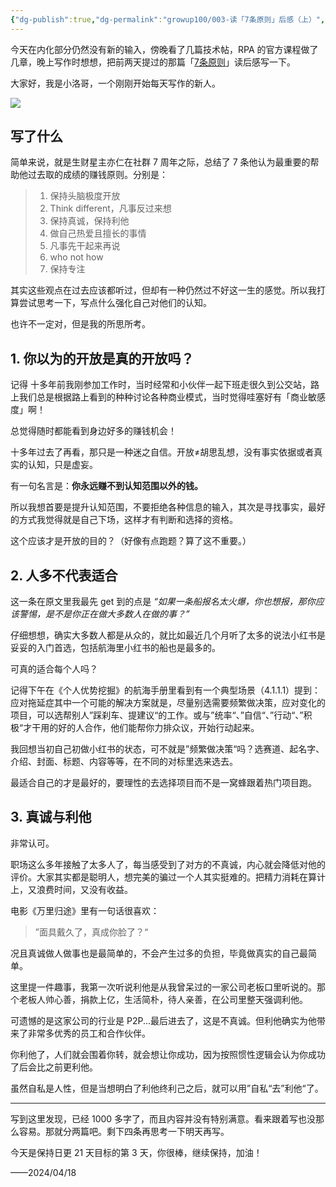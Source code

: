 ```yaml
---
{"dg-publish":true,"dg-permalink":"growup100/003-读「7条原则」后感（上）","permalink":"/growup100/003-读「7条原则」后感（上）/","tags":["小洛哥成长笔记"],"noteIcon":"1","created":"2024-04-18","updated":"2024-04-18"}
---
```


今天在内化部分仍然没有新的输入，傍晚看了几篇技术帖，RPA 的官方课程做了几章，晚上写作时想想，把前两天提过的那篇「[7条原则](https://mp.weixin.qq.com/s/6NgecVuqhhjK7PoTCjK6eQ)」读后感写一下。

大家好，我是小洛哥，一个刚刚开始每天写作的新人。

![](http://img.xlg.life/images/202404190202224.png)

## 写了什么
简单来说，就是生财星主亦仁在社群 7 周年之际，总结了 7 条他认为最重要的帮助他过去取的成绩的赚钱原则。分别是：
> 1. 保持头脑极度开放
> 2. Think different，凡事反过来想
> 3. 保持真诚，保持利他
> 4. 做自己热爱且擅长的事情
> 5. 凡事先干起来再说
> 6. who not how
> 7. 保持专注

其实这些观点在过去应该都听过，但却有一种仍然过不好这一生的感觉。所以我打算尝试思考一下，写点什么强化自己对他们的认知。

也许不一定对，但是我的所思所考。

## 1. 你以为的开放是真的开放吗？
记得 十多年前我刚参加工作时，当时经常和小伙伴一起下班走很久到公交站，路上我们总是根据路上看到的种种讨论各种商业模式，当时觉得哇塞好有「商业敏感度」啊！

总觉得随时都能看到身边好多的赚钱机会！

十多年过去了再看，那只是一种迷之自信。开放≠胡思乱想，没有事实依据或者真实的认知，只是虚妄。

有一句名言是：**你永远赚不到认知范围以外的钱。**

所以我想首要是提升认知范围，不要拒绝各种信息的输入，其次是寻找事实，最好的方式我觉得就是自己下场，这样才有判断和选择的资格。

这个应该才是开放的目的？（好像有点跑题？算了这不重要。）

## 2. 人多不代表适合
这一条在原文里我最先 get 到的点是 _“如果一条船报名太火爆，你也想报，那你应该警惕，是不是你正在做大多数人在做的事？”_

仔细想想，确实大多数人都是从众的，就比如最近几个月听了太多的说法小红书是妥妥的入门首选，包括航海里小红书的船也是最多的。

可真的适合每个人吗？

记得下午在《个人优势挖掘》的航海手册里看到有一个典型场景（4.1.1.1）提到：应对拖延症其中一个可能的解决方案就是，尽量别选需要频繁做决策，应对变化的项目，可以选帮别人”踩刹车、提建议“的工作。或与”统率“、”自信“、”行动“、”积极“才干用的好的人合作，他们能帮你力排众议，开始行动起来。

我回想当初自己初做小红书的状态，可不就是”频繁做决策“吗？选赛道、起名字、介绍、封面、标题、内容等等，在不同的对标里选来选去。

最适合自己的才是最好的，要理性的去选择项目而不是一窝蜂跟着热门项目跑。


## 3. 真诚与利他
非常认可。

职场这么多年接触了太多人了，每当感受到了对方的不真诚，内心就会降低对他的评价。大家其实都是聪明人，想完美的骗过一个人其实挺难的。把精力消耗在算计上，又浪费时间，又没有收益。

电影《万里归途》里有一句话很喜欢：

> ”面具戴久了，真成你脸了？“

况且真诚做人做事也是最简单的，不会产生过多的负担，毕竟做真实的自己最简单。

这里提一件趣事，我第一次听说利他是从我曾呆过的一家公司老板口里听说的。那个老板人帅心善，捐款上亿，生活简朴，待人亲善，在公司里整天强调利他。

可遗憾的是这家公司的行业是 P2P...最后进去了，这是不真诚。但利他确实为他带来了非常多优秀的员工和合作伙伴。

你利他了，人们就会围着你转，就会想让你成功，因为按照惯性逻辑会认为你成功了后会比之前更利他。

虽然自私是人性，但是当想明白了利他终利己之后，就可以用”自私“去”利他“了。

---

写到这里发现，已经 1000 多字了，而且内容并没有特别满意。看来跟着写也没那么容易。那就分两篇吧。剩下四条再思考一下明天再写。

今天是保持日更 21 天目标的第 3 天，你很棒，继续保持，加油！

——2024/04/18